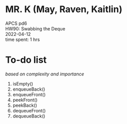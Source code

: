 # MR. K (May, Raven, Kaitlin)
APCS pd6  
HW90: Swabbing the Deque  
2022-04-12  
time spent: 1 hrs

# To-do list
*based on complexity and importance*
1) isEmpty()
2) enqueueBack()
3) enqueueFront()
4) peekFront()
5) peekBack()
6) dequeueFront()
7) dequeueBack()

